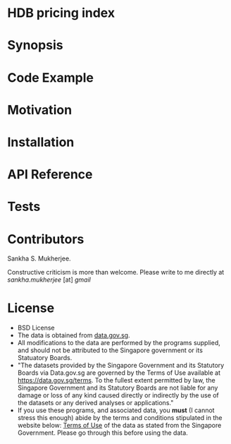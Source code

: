 

# HDB pricing index

# Synopsis

# Code Example

# Motivation

# Installation

# API Reference

# Tests

# Contributors

Sankha S. Mukherjee. 

Constructive criticism is more than welcome. Please write to me directly at *sankha.mukherjee* [at] *gmail* 

# License

 - BSD License
 - The data is obtained from [data.gov.sg](data.gov.sg).
 - All modifications to the data are performed by the programs supplied, and should not be attributed to the Singapore government or its Statuatory Boards. 
 - "The datasets provided by the Singapore Government and its Statutory Boards via Data.gov.sg are governed by the Terms of Use available at https://data.gov.sg/terms. To the fullest extent permitted by law, the Singapore Government and its Statutory Boards are not liable for any damage or loss of any kind caused directly or indirectly by the use of the datasets or any derived analyses or applications."
 - If you use these programs, and associated data, you **must** (I cannot stress this enough) abide by the terms and conditions stipulated in the website below:
    [Terms of Use](https://data.gov.sg/terms) of the data as stated from the Singapore Government. Please go through this before using the data.


